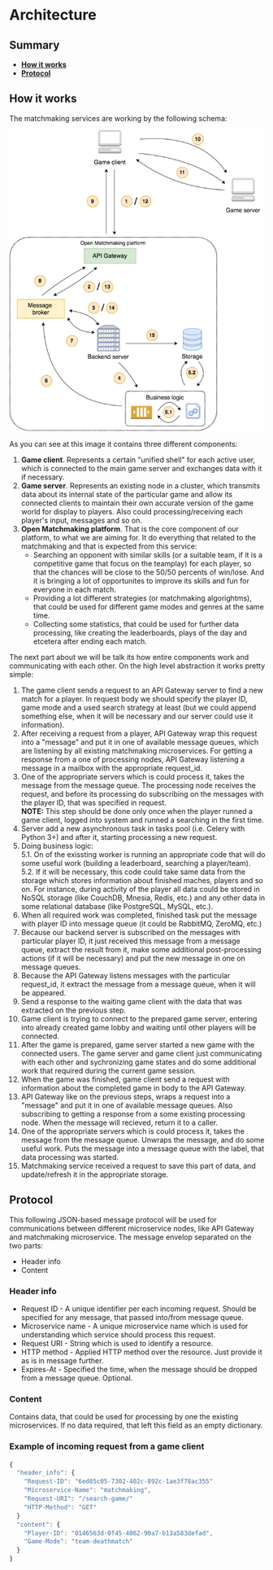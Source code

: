 # Architecture

Summary
-------
- [**How it works**](https://github.com/OpenMatchmaking/documentation/tree/master/docs#how-it-works)
- [**Protocol**](https://github.com/OpenMatchmaking/documentation/tree/master/docs#protocol)

How it works
------------
The matchmaking services are working by the following schema:

<p align="center">
  <img src="https://github.com/OpenMatchmaking/documentation/blob/master/docs/images/Architecture.png"/>
</p>

As you can see at this image it contains three different components:
1. **Game client**. Represents a certain "unified shell" for each active user, which is connected to the main game server and exchanges data with it if necessary.
2. **Game server**. Represents an existing node in a cluster, which transmits data about its internal state of the particular game and allow its connected clients to maintain their own accurate version of the game world for display to players. Also could processing/receiving each player's input, messages and so on.
3. **Open Matchmaking platform**. That is the core component of our platform, to what we are aiming for. It do everything that related to the matchmaking and that is expected from this service: 
    - Searching an opponent with similar skills (or a suitable team, if it is a competitive game that focus on the teamplay) for each player, so that the chances will be close to the 50/50 percents of win/lose. And it is bringing a lot of opportunites to improve its skills and fun for everyone in each match.
    - Providing a lot different strategies (or matchmaking algorightms), that could be used for different game modes and genres at the same time.
    - Collecting some statistics, that could be used for further data processing, like creating the leaderboards, plays of the day and etcetera after ending each match.

The next part about we will be talk its how entire components work and communicating with each other. On the high level abstraction it works pretty simple:
1) The game client sends a request to an API Gateway server to find a new match for a player. In request body we should specify the player ID, game mode and a used search strategy at least (but we could append something else, when it will be necessary and our server could use it information).
2) After receiving a request from a player, API Gateway wrap this request into a "message" and put it in one of available message queues, which are listening by all existing matchmaking microservices. For getting a response from a one of processing nodes, API Gateway listening a message in a mailbox with the appropriate request_id.
3) One of the appropriate servers which is could process it, takes the message from the message queue. The processing node receives the request, and before its processing do subscribing on the messages with the player ID, that was specified in request.   
**NOTE:** This step should be done only once when the player runned a game client, logged into system and runned a searching in the first time.
4) Server add a new asynchronous task in tasks pool (i.e. Celery with Python 3+) and after it, starting processing a new request.  
5) Doing business logic:  
  5.1. On of the exissting worker is running an appropriate code that will do some useful work (building a leaderboard, searching a player/team).  
  5.2. If it will be necessary, this code could take same data from the storage which stores information about finished maches, players and so on. For instance, during activity of the player all data could be stored in NoSQL storage (like CouchDB, Mnesia, Redis, etc.) and any other data in some relational database (like PostgreSQL, MySQL, etc.).
6) When all required work was completed, finished task put the message with player ID into message queue (it could be RabbitMQ, ZeroMQ, etc.)
7) Because our backend server is subscribed on the messages with particular player ID, it just received this message from a message queue, extract the result from it, make some additional post-processing actions (if it will be necessary) and put the new message in one on message queues.
8) Because the API Gateway listens messages with the particular request_id, it extract the message from a message queue, when it will be appeared.
9) Send a response to the waiting game client with the data that was extracted on the previous step.
10) Game client is trying to connect to the prepared game server, entering into already created game lobby and waiting until other players will be connected.
11) After the game is prepared, game server started a new game with the connected users. The game server and game client just communicating with each other and sychronizing game states and do some additional work that required during the current game session.
12) When the game was finished, game client send a request with information about the completed game in body to the API Gateway.
13) API Gateway like on the previous steps, wraps a request into a "message" and put it in one of available message queues. Also subscribing to getting a response from a some existing processing node. When the message will recieved, return it to a caller.
14) One of the appropriate servers which is could process it, takes the message from the message queue. Unwraps the message, and do some useful work. Puts the message into a message queue with the label, that data processing was started.
15) Matchmaking service received a request to save this part of data, and update/refresh it in the appropriate storage.

Protocol
--------
This following JSON-based message protocol will be used for communications between different microservice nodes, like API Gateway and matchmaking microservice. The message envelop separated on the two parts:
- Header info
- Content

### Header info
- Request ID - A unique identifier per each incoming request. Should be specified for any message, that passed into/from message queue.
- Microservice name - A unique microservice name which is used for understanding which service should process this request.
- Request URI - String which is used to identify a resource.
- HTTP method - Applied HTTP method over the resource. Just provide it as is in message further.
- Expires-At - Specified the time, when the message should be dropped from a message queue. Optional.

### Content
Contains data, that could be used for processing by one the existing microservices. If no data required, that left this field as an empty dictionary.

### Example of incoming request from a game client
```javascript
{
  "header_info": {
    "Request-ID": "6ed85c05-7302-402c-892c-1ae3f78ac355"
    "Microservice-Name": "matchmaking",
    "Request-URI": "/search-game/"
    "HTTP-Method": "GET"
  }
  "content": {
    "Player-ID": "0146563d-0f45-4062-90a7-b13a583defad",
    "Game-Mode": "team-deathmatch"
  }
}
```
